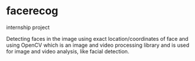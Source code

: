# facerecog
internship project 

Detecting faces in the image using exact location/coordinates of face and using OpenCV which is an image and video processing library and is used for image and video analysis, like facial detection.
